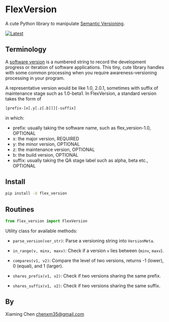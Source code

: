 # FlexVersion
A cute Python library to manipulate [Semantic Versioning](https://semver.org/).

[![Latest](https://img.shields.io/pypi/v/flex_version.svg)](https://pypi.python.org/pypi/flex_version)

## Terminology

A [software version](https://en.wikipedia.org/wiki/Software_versioning) is a numbered string to
record the development progress or iteration of software applications. This tiny, cute library
handles with some common processing when you require awareness-versioning processing in your program.

A representative version would be like 1.0, 2.0.1, sometimes with suffix of maintenance stage such
as 1.0-beta1. In FlexVersion, a standard version takes the form of

```bash
[prefix-]x[.y[.z[.b]]][-suffix]
```

in which:

* prefix: usually taking the software name, such as flex_version-1.0, OPTIONAL 
* x: the major version, REQUIRED
* y: the minor version, OPTIONAL
* z: the maintenance version, OPTIONAL
* b: the build version, OPTIONAL
* suffix: usually taking the QA stage label such as alpha, beta etc., OPTIONAL

## Install

```bash
pip install -U flex_version
```

## Routines

```python
from flex_version import FlexVersion
```

Utility class for available methods:

- `parse_version(ver_str)`: Parse a versioning string into `VersionMeta`.

- `in_range(v, minx, maxv)`: Check if a version `v` lies between (`minv`, `maxv`).

- `compares(v1, v2)`: Compare the level of two versions, returns -1 (lower), 0 (equal), and 1 (larger).

- `shares_prefix(v1, v2)`: Check if two versions sharing the same prefix.

- `shares_suffix(v1, v2)`: Check if two versions sharing the same suffix.


## By

Xiaming Chen <chenxm35@gmail.com>
